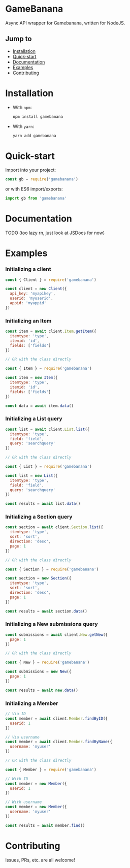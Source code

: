 # GameBanana

Async API wrapper for Gamebanana, written for NodeJS.

## Jump to

* [Installation](#installation)
* [Quick-start](#quick-start)
* [Documentation](#documentation)
* [Examples](#examples)
* [Contributing](#contributing)

# Installation

* With `npm`:
  ```sh
  npm install gamebanana
  ```
* With `yarn`:
  ```sh
  yarn add gamebanana
  ```

# Quick-start

Import into your project:
```js
const gb = require('gamebanana')
```

or with ES6 import/exports:
```js
import gb from 'gamebanana'
```

# Documentation

TODO (too lazy rn, just look at JSDocs for now)

# Examples

### Initializing a client

```js
const { Client } = require('gamebanana')

const client = new Client({
  api_key: 'myapikey',
  userid: 'myuserid',
  appid: 'myappid'
})
```

### Initializing an Item

```js
const item = await client.Item.getItem({
  itemtype: 'type',
  itemid: 'id',
  fields: ['fields']
})

// OR with the class directly

const { Item } = require('gamebanana')

const item = new Item({
  itemtype: 'type',
  itemid: 'id',
  fields: ['fields']
})

const data = await item.data()
```

### Initializing a List query

```js
const list = await client.List.list({
  itemtype: 'type',
  field: 'field',
  query: 'searchquery'
})

// OR with the class directly

const { List } = require('gamebanana')

const list = new List({
  itemtype: 'type',
  field: 'field',
  query: 'searchquery'
})

const results = await list.data()
```

### Initializing a Section query

```js
const section = await client.Section.list({
  itemtype: 'type',
  sort: 'sort',
  direction: 'desc',
  page: 1
})

// OR with the class directly

const { Section } = require('gamebanana')

const section = new Section({
  itemtype: 'type',
  sort: 'sort',
  direction: 'desc',
  page: 1
})

const results = await section.data()
```

### Initializing a New submissions query

```js
const submissions = await client.New.getNew({
  page: 1
})

// OR with the class directly

const { New } = require('gamebanana')

const submissions = new New({
  page: 1
})

const results = await new.data()
```

### Initializing a Member

```js
// Via ID
const member = await client.Member.findByID({
  userid: 1
})

// Via username
const member = await client.Member.findByName({
  username: 'myuser'
})

// OR with the class directly

const { Member } = require('gamebanana')

// With ID
const member = new Member({
  userid: 1
})

// With username
const member = new Member({
  username: 'myuser'
})

const results = await member.find()
```

# Contributing

Issues, PRs, etc. are all welcome!